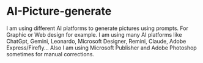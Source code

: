 # AI-Picture-generate
I am using different AI platforms to generate pictures using prompts. For Graphic or Web design for example. I am using many AI platforms like ChatGpt, Gemini, Leonardo, Microsoft Designer, Remini, Claude, Adobe Express/Firefly...
Also I am using Microsoft Publisher and Adobe Photoshop sometimes for manual corrections.
